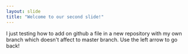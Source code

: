 ```yaml
---
layout: slide
title: "Welcome to our second slide!"
---
```

I just testing how to add on github a file in a new repository with my own branch which doesn't affect to master branch.
Use the left arrow to go back!
